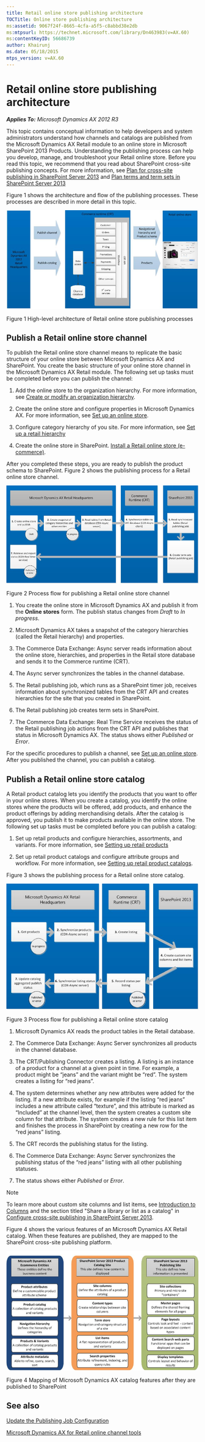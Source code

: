 ```yaml
---
title: Retail online store publishing architecture
TOCTitle: Online store publishing architecture
ms:assetid: 9067f24f-8665-4cfa-a5f5-c8abbd38e2db
ms:mtpsurl: https://technet.microsoft.com/library/Dn463983(v=AX.60)
ms:contentKeyID: 56686739
author: Khairunj
ms.date: 05/18/2015
mtps_version: v=AX.60
---
```


# Retail online store publishing architecture 


_**Applies To:** Microsoft Dynamics AX 2012 R3_

This topic contains conceptual information to help developers and system administrators understand how channels and catalogs are published from the Microsoft Dynamics AX Retail module to an online store in Microsoft SharePoint 2013 Products. Understanding the publishing process can help you develop, manage, and troubleshoot your Retail online store. Before you read this topic, we recommend that you read about SharePoint cross-site publishing concepts. For more information, see [Plan for cross-site publishing in SharePoint Server 2013](http://go.microsoft.com/fwlink/?linkid=282721) and [Plan terms and term sets in SharePoint Server 2013](http://go.microsoft.com/fwlink/?linkid=311567)

Figure 1 shows the architecture and flow of the publishing processes. These processes are described in more detail in this topic.

![Overview of Retail online store publishing](images/Dn463983.RetailPublishOverivew(en-us,AX.60).jpg "Overview of Retail online store publishing")

Figure 1 High-level architecture of Retail online store publishing processes

## Publish a Retail online store channel

To publish the Retail online store channel means to replicate the basic structure of your online store between Microsoft Dynamics AX and SharePoint. You create the basic structure of your online store channel in the Microsoft Dynamics AX Retail module. The following set up tasks must be completed before you can publish the channel:

1.  Add the online store to the organization hierarchy. For more information, see [Create or modify an organization hierarchy](create-or-modify-an-organization-hierarchy.md).

2.  Create the online store and configure properties in Microsoft Dynamics AX. For more information, see [Set up an online store](set-up-an-online-store.md).

3.  Configure category hierarchy of you site. For more information, see [Set up a retail hierarchy](set-up-a-retail-hierarchy.md)

4.  Create the online store in SharePoint. [Install a Retail online store (e-commerce)](install-a-retail-online-store-e-commerce.md).

After you completed these steps, you are ready to publish the product schema to SharePoint. Figure 2 shows the publishing process for a Retail online store channel.

![Publishing process: Retail online store channel](images/Dn463983.RetailOnlineStoreChannelPublishFlow(en-us,AX.60).jpg "Publishing process: Retail online store channel")

Figure 2 Process flow for publishing a Retail online store channel

1.  You create the online store in Microsoft Dynamics AX and publish it from the **Online stores** form. The publish status changes from *Draft* to *In progress*.

2.  Microsoft Dynamics AX takes a snapshot of the category hierarchies (called the Retail hierarchy) and properties.

3.  The Commerce Data Exchange: Async server reads information about the online store, hierarchies, and properties in the Retail store database and sends it to the Commerce runtime (CRT).

4.  The Async server synchronizes the tables in the channel database.

5.  The Retail publishing job, which runs as a SharePoint timer job, receives information about synchronized tables from the CRT API and creates hierarchies for the site that you created in SharePoint.

6.  The Retail publishing job creates term sets in SharePoint.

7.  The Commerce Data Exchange: Real Time Service receives the status of the Retail publishing job actions from the CRT API and publishes that status in Microsoft Dynamics AX. The status shows either *Published* or *Error*.

For the specific procedures to publish a channel, see [Set up an online store](set-up-an-online-store.md). After you published the channel, you can publish a catalog.

## Publish a Retail online store catalog

A Retail product catalog lets you identify the products that you want to offer in your online stores. When you create a catalog, you identify the online stores where the products will be offered, add products, and enhance the product offerings by adding merchandising details. After the catalog is approved, you publish it to make products available in the online store. The following set up tasks must be completed before you can publish a catalog:

1.  Set up retail products and configure hierarchies, assortments, and variants. For more information, see [Setting up retail products](setting-up-retail-products.md)

2.  Set up retail product catalogs and configure attribute groups and workflow. For more information, see [Setting up retail product catalogs](setting-up-retail-product-catalogs.md).

Figure 3 shows the publishing process for a Retail online store catalog.

![Publishing process for a Retail Online Store](images/Dn463983.RetailOnlineStorePublishingProcess(en-us,AX.60).jpg "Publishing process for a Retail Online Store")

Figure 3 Process flow for publishing a Retail online store catalog

1.  Microsoft Dynamics AX reads the product tables in the Retail database.

2.  The Commerce Data Exchange: Async Server synchronizes all products in the channel database.

3.  The CRT/Publishing Connector creates a listing. A listing is an instance of a product for a channel at a given point in time. For example, a product might be “jeans” and the variant might be “red”. The system creates a listing for “red jeans”.

4.  The system determines whether any new attributes were added for the listing. If a new attribute exists, for example if the listing “red jeans” includes a new attribute called “texture”, and this attribute is marked as “Included” at the channel level, then the system creates a custom site column for that attribute. The system creates a new rule for this list item and finishes the process in SharePoint by creating a new row for the “red jeans” listing.

5.  The CRT records the publishing status for the listing.

6.  The Commerce Data Exchange: Async Server synchronizes the publishing status of the “red jeans” listing with all other publishing statuses.

7.  The status shows either *Published* or *Error*.


> [!NOTE]
> <P>To learn more about custom site columns and list items, see <A href="http://go.microsoft.com/fwlink/?linkid=311682">Introduction to Columns</A> and the section titled "Share a library or list as a catalog" in <A href="http://go.microsoft.com/fwlink/?linkid=311683">Configure cross-site publishing in SharePoint Server 2013</A>.</P>



Figure 4 shows the various features of an Microsoft Dynamics AX Retail catalog. When these features are published, they are mapped to the SharePoint cross-site publishing platform.

![Features of the Retail Online Store catalog](images/Dn463983.CatalogFeatures(en-us,AX.60).jpg "Features of the Retail Online Store catalog")

Figure 4 Mapping of Microsoft Dynamics AX catalog features after they are published to SharePoint

## See also

[Update the Publishing Job Configuration](update-the-publishing-job-configuration.md)

[Microsoft Dynamics AX for Retail online channel tools](microsoft-dynamics-ax-for-retail-online-channel-tools.md)

  


